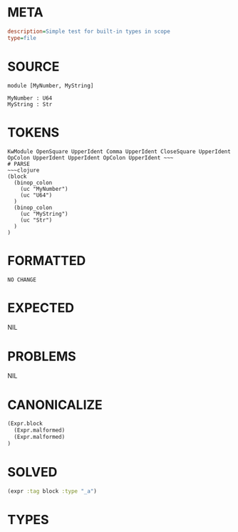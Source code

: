 # META
~~~ini
description=Simple test for built-in types in scope
type=file
~~~
# SOURCE
~~~roc
module [MyNumber, MyString]

MyNumber : U64
MyString : Str
~~~
# TOKENS
~~~text
KwModule OpenSquare UpperIdent Comma UpperIdent CloseSquare UpperIdent OpColon UpperIdent UpperIdent OpColon UpperIdent ~~~
# PARSE
~~~clojure
(block
  (binop_colon
    (uc "MyNumber")
    (uc "U64")
  )
  (binop_colon
    (uc "MyString")
    (uc "Str")
  )
)
~~~
# FORMATTED
~~~roc
NO CHANGE
~~~
# EXPECTED
NIL
# PROBLEMS
NIL
# CANONICALIZE
~~~clojure
(Expr.block
  (Expr.malformed)
  (Expr.malformed)
)
~~~
# SOLVED
~~~clojure
(expr :tag block :type "_a")
~~~
# TYPES
~~~roc
~~~
